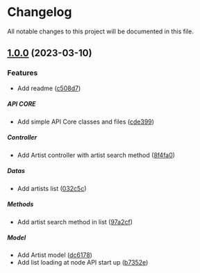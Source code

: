 <!--- BEGIN HEADER -->
# Changelog

All notable changes to this project will be documented in this file.
<!--- END HEADER -->

## [1.0.0](#) (2023-03-10)

### Features

* Add readme ([c508d7](#))

##### API CORE

* Add simple API Core classes and files ([cde399](#))

##### Controller

* Add Artist controller with artist search method ([8f4fa0](#))

##### Datas

* Add artists list ([032c5c](#))

##### Methods

* Add artist search method in list ([97a2cf](#))

##### Model

* Add Artist model ([dc6178](#))
* Add list loading at node API start up ([b7352e](#))
